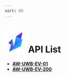 ```yaml
---
sort: 88
---
```


#  <img src="https://raw.githubusercontent.com/DeepWiSe888/AIWiSeDoc/main/img/AIWISE.png" width="66" height="66"/>  API List

* **[AW-UWB-EV-01](https://deepwise888.github.io/AIWiSeDoc/API/AW-UWB-EV-01.html)**
* **[AW-UWB-EV-200](https://deepwise888.github.io/AIWiSeDoc/API/AW-UWB-EV-200.html)**
